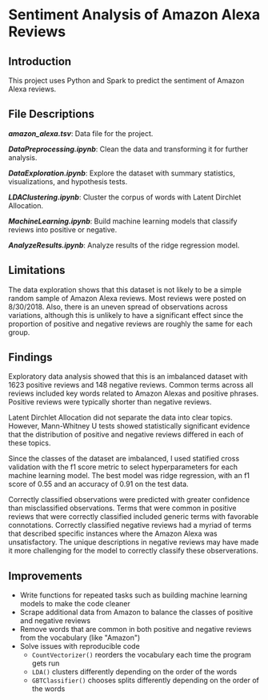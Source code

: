 # Sentiment Analysis of Amazon Alexa Reviews

## Introduction

This project uses Python and Spark to predict the sentiment of Amazon Alexa reviews.

## File Descriptions

***amazon_alexa.tsv***: Data file for the project.

***DataPreprocessing.ipynb***: Clean the data and transforming it for further analysis.

***DataExploration.ipynb***: Explore the dataset with summary statistics, visualizations, and hypothesis tests.

***LDAClustering.ipynb***: Cluster the corpus of words with Latent Dirchlet Allocation. 

***MachineLearning.ipynb***: Build machine learning models that classify reviews into positive or negative.

***AnalyzeResults.ipynb***: Analyze results of the ridge regression model.

## Limitations

The data exploration shows that this dataset is not likely to be a simple random sample of Amazon Alexa reviews. Most reviews were posted on 8/30/2018. Also, there is an uneven spread of observations across variations, although this is unlikely to have a significant effect since the proportion of positive and negative reviews are roughly the same for each group.

## Findings

Exploratory data analysis showed that this is an imbalanced dataset with 1623 positive reviews and 148 negative reviews. Common terms across all reviews included key words related to Amazon Alexas and positive phrases. Positive reviews were typically shorter than negative reviews. 

Latent Dirchlet Allocation did not separate the data into clear topics. However, Mann-Whitney U tests showed statistically significant evidence that the distribution of positive and negative reviews differed in each of these topics.

Since the classes of the dataset are imbalanced, I used statified cross validation with the f1 score metric to select hyperparameters for each machine learning model. The best model was ridge regression, with an f1 score of 0.55 and an accuracy of 0.91 on the test data. 

Correctly classified observations were predicted with greater confidence than misclassified observations. Terms that were common in positive reviews that were correctly classified included generic terms with favorable connotations. Correctly classified negative reviews had a myriad of terms that described specific instances where the Amazon Alexa was unsatisfactory. The unique descriptions in negative reviews may have made it more challenging for the model to correctly classify these observerations.

## Improvements

- Write functions for repeated tasks such as building machine learning models to make the code cleaner
- Scrape additional data from Amazon to balance the classes of positive and negative reviews
- Remove words that are common in both positive and negative reviews from the vocabulary (like "Amazon")
- Solve issues with reproducible code
  - `CountVectorizer()` reorders the vocabulary each time the program gets run
  - `LDA()` clusters differently depending on the order of the words
  - `GBTClassifier()` chooses splits differently depending on the order of the words
